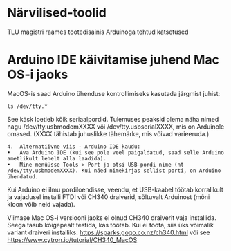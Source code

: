 # Närvilised-toolid
TLU magistri raames tootedisainis Arduinoga tehtud katsetused

# Arduino IDE käivitamise juhend Mac OS-i jaoks
MacOS-is saad Arduino ühenduse kontrollimiseks kasutada järgmist juhist:

`ls /dev/tty.*`

See käsk loetleb kõik seriaalpordid. Tulemuses peaksid olema näha nimed nagu /dev/tty.usbmodemXXXX või /dev/tty.usbserialXXXX, mis on Arduinole omased. (XXXX tähistab juhuslikke tähemärke, mis võivad varieeruda.)

	4.	Alternatiivne viis - Arduino IDE kaudu:
	•	Ava Arduino IDE (kui see pole veel paigaldatud, saad selle Arduino ametlikult lehelt alla laadida).
	•	Mine menüüsse Tools > Port ja otsi USB-pordi nime (nt /dev/tty.usbmodemXXXX). Kui näed nimekirjas sellist porti, on Arduino ühendatud.

Kui Arduino ei ilmu pordiloendisse, veendu, et USB-kaabel töötab korralikult ja vajadusel installi FTDI või CH340 draiverid, sõltuvalt Arduinost (mõni kloon võib neid vajada).

Viimase Mac OS-i versiooni jaoks ei olnud CH340 draiverit vaja installida. Seega tasub kõigepealt testida, kas töötab. Kui ei tööta, siis üks võimalik variant draiveri installiks: https://sparks.gogo.co.nz/ch340.html või see https://www.cytron.io/tutorial/CH340_MacOS


